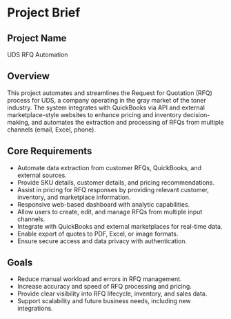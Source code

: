 # Project Brief

## Project Name
UDS RFQ Automation

## Overview
This project automates and streamlines the Request for Quotation (RFQ) process for UDS, a company operating in the gray market of the toner industry. The system integrates with QuickBooks via API and external marketplace-style websites to enhance pricing and inventory decision-making, and automates the extraction and processing of RFQs from multiple channels (email, Excel, phone).

## Core Requirements
- Automate data extraction from customer RFQs, QuickBooks, and external sources.
- Provide SKU details, customer details, and pricing recommendations.
- Assist in pricing for RFQ responses by providing relevant customer, inventory, and marketplace information.
- Responsive web-based dashboard with analytic capabilities.
- Allow users to create, edit, and manage RFQs from multiple input channels.
- Integrate with QuickBooks and external marketplaces for real-time data.
- Enable export of quotes to PDF, Excel, or image formats.
- Ensure secure access and data privacy with authentication.

## Goals
- Reduce manual workload and errors in RFQ management.
- Increase accuracy and speed of RFQ processing and pricing.
- Provide clear visibility into RFQ lifecycle, inventory, and sales data.
- Support scalability and future business needs, including new integrations. 